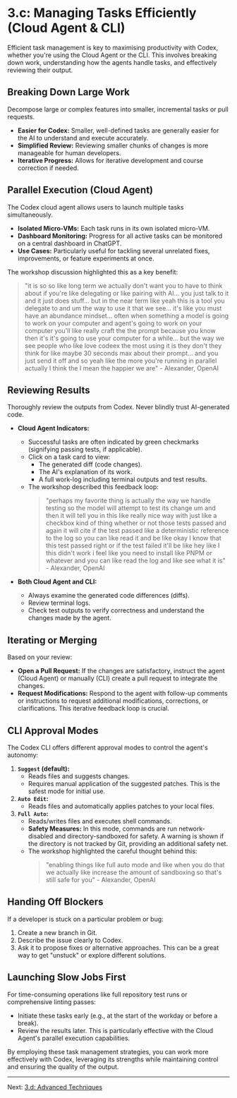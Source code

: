 # 3.c: Managing Tasks Efficiently (Cloud Agent & CLI)

Efficient task management is key to maximising productivity with Codex, whether you're using the Cloud Agent or the CLI. This involves breaking down work, understanding how the agents handle tasks, and effectively reviewing their output.

## Breaking Down Large Work

Decompose large or complex features into smaller, incremental tasks or pull requests.
*   **Easier for Codex:** Smaller, well-defined tasks are generally easier for the AI to understand and execute accurately.
*   **Simplified Review:** Reviewing smaller chunks of changes is more manageable for human developers.
*   **Iterative Progress:** Allows for iterative development and course correction if needed.

## Parallel Execution (Cloud Agent)

The Codex cloud agent allows users to launch multiple tasks simultaneously.
*   **Isolated Micro-VMs:** Each task runs in its own isolated micro-VM.
*   **Dashboard Monitoring:** Progress for all active tasks can be monitored on a central dashboard in ChatGPT.
*   **Use Cases:** Particularly useful for tackling several unrelated fixes, improvements, or feature experiments at once.

The workshop discussion highlighted this as a key benefit:
> "it is so so like long term we actually don't want you to have to think about if you're like delegating or like pairing with AI... you just talk to it and it just does stuff... but in the near term like yeah this is a tool you delegate to and um the way to use it that we see... it's like you must have an abundance mindset... often when something a model is going to work on your computer and agent's going to work on your computer you'll like really craft the the prompt because you know then it's it's going to use your computer for a while... but the way we see people who like love codeex the most using it is they don't they think for like maybe 30 seconds max about their prompt... and you just send it off and so yeah like the more you're running in parallel actually I think the I mean the happier we are" - Alexander, OpenAI

## Reviewing Results

Thoroughly review the outputs from Codex. Never blindly trust AI-generated code.

*   **Cloud Agent Indicators:**
    *   Successful tasks are often indicated by green checkmarks (signifying passing tests, if applicable).
    *   Click on a task card to view:
        *   The generated diff (code changes).
        *   The AI's explanation of its work.
        *   A full work-log including terminal outputs and test results.
    *   The workshop described this feedback loop:
        > "perhaps my favorite thing is actually the way we handle testing so the model will attempt to test its change um and then it will tell you in this like really nice way with just like a checkbox kind of thing whether or not those tests passed and again it will cite if the test passed like a deterministic reference to the log so you can like read it and be like okay I know that this test passed right or if the test failed it'll be like hey like I this didn't work i feel like you need to install like PNPM or whatever and you can like read the log and like see what it is" - Alexander, OpenAI

*   **Both Cloud Agent and CLI:**
    *   Always examine the generated code differences (diffs).
    *   Review terminal logs.
    *   Check test outputs to verify correctness and understand the changes made by the agent.

## Iterating or Merging

Based on your review:

*   **Open a Pull Request:** If the changes are satisfactory, instruct the agent (Cloud Agent) or manually (CLI) create a pull request to integrate the changes.
*   **Request Modifications:** Respond to the agent with follow-up comments or instructions to request additional modifications, corrections, or clarifications. This iterative feedback loop is crucial.

## CLI Approval Modes

The Codex CLI offers different approval modes to control the agent's autonomy:

1.  **`Suggest` (default):**
    *   Reads files and suggests changes.
    *   Requires manual application of the suggested patches. This is the safest mode for initial use.
2.  **`Auto Edit`:**
    *   Reads files and automatically applies patches to your local files.
3.  **`Full Auto`:**
    *   Reads/writes files and executes shell commands.
    *   **Safety Measures:** In this mode, commands are run network-disabled and directory-sandboxed for safety. A warning is shown if the directory is not tracked by Git, providing an additional safety net.
    *   The workshop highlighted the careful thought behind this:
        > "enabling things like full auto mode and like when you do that we actually like increase the amount of sandboxing so that's still safe for you" - Alexander, OpenAI

## Handing Off Blockers

If a developer is stuck on a particular problem or bug:
1.  Create a new branch in Git.
2.  Describe the issue clearly to Codex.
3.  Ask it to propose fixes or alternative approaches. This can be a great way to get "unstuck" or explore different solutions.

## Launching Slow Jobs First

For time-consuming operations like full repository test runs or comprehensive linting passes:
*   Initiate these tasks early (e.g., at the start of the workday or before a break).
*   Review the results later. This is particularly effective with the Cloud Agent's parallel execution capabilities.

By employing these task management strategies, you can work more effectively with Codex, leveraging its strengths while maintaining control and ensuring the quality of the output.

---

Next: [3.d: Advanced Techniques](./03_d_advanced_techniques.md)
